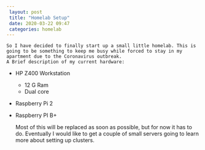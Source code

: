 ```yaml
---
 layout: post
 title: "Homelab Setup"
 date: 2020-03-22 09:47
 categories: homelab
---
```


    So I have decided to finally start up a small little homelab. This is going to be something to keep me busy while forced to stay in my apartment due to the Coronavirus outbreak.  
    A Brief description of my current hardware: 
* HP Z400 Workstation  
  * 12 G Ram  
  * Dual core   
* Raspberry Pi 2
* Raspberry PI B+

    Most of this will be replaced as soon as possible, but for now it has to do. Eventually I would like to get a couple of small servers going to learn more about setting up clusters.
